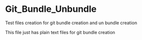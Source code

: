 # Git_Bundle_Unbundle
Test files creation for git bundle creation and un bundle creation

This file just has plain text files for git bundle creation
